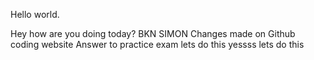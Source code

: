 Hello world.

Hey how are you doing today?
BKN SIMON
Changes made on Github coding website
Answer to practice exam
lets do this
yessss lets do this
